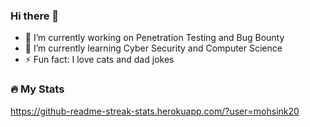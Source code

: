 ### Hi there 👋
- 🔭 I’m currently working on Penetration Testing and Bug Bounty
- 🌱 I’m currently learning Cyber Security and Computer Science
- ⚡ Fun fact: I love cats and dad jokes

### :fire: My Stats
https://github-readme-streak-stats.herokuapp.com/?user=mohsink20
<!--
**mohsink20/mohsink20** is a ✨ _special_ ✨ repository because its `README.md` (this file) appears on your GitHub profile.

Here are some ideas to get you started:

- 🔭 I’m currently working on ...
- 🌱 I’m currently learning ...
- 👯 I’m looking to collaborate on ...
- 🤔 I’m looking for help with ...
- 💬 Ask me about ...
- 📫 How to reach me: ...
- 😄 Pronouns: ...
- ⚡ Fun fact: ...
-->
